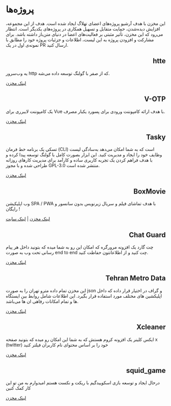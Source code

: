 # پروژه‌ها

این مخزن با هدف آرشیو پروژه‌های اعضای تهلاگ ایجاد شده است. هدف از این مجموعه، افزایش دیده‌شدن، حمایت متقابل و تسهیل همکاری در پروژه‌های یکدیگر است. انتظار می‌رود که این مخزن، تأثیر مثبتی بر فعالیت‌های اعضا در دنیای متن‌باز داشته باشد. برای مشارکت و افزودن پروژه به این لیست، اطلاعات و جزئیات پروژه خود را مطابق با نمونه‌ی اول در یک PR ارسال کنید.

<h2 dir="rtl">htte</h2>
<p>یه وب‌سرور http که از صفر با گولنگ توسعه داده می‌شه.</p>

<a href="https://github.com/the-pesar/htte">لینک مخزن</a>

<h2 dir="rtl">V-OTP</h2>
<p>یک کامپوننت لایبرری برای Vue با هدف ارائه کامپوننت ورودی برای پسورد یکبار مصرف.</p>

<a href="https://github.com/Saman-Safaei-Dev/v-otp">لینک مخزن</a>

<h2 dir="rtl">Tasky</h2>
<p>تسکی یک برنامه خط فرمان (CLI) است که به شما امکان می‌دهد به‌سادگی لیست وظایف خود را ایجاد و مدیریت کنید. این ابزار بصورت کامل با گولنگ توسعه پیدا کرده و با هدف فراهم کردن یک تجربه کاربری ساده و کارآمد برای مدیریت کارهای روزانه طراحی شده و با مجوز GPL-3.0 منتشر شده است.</p>

<a href="https://github.com/shahriaarrr/tasky">لینک مخزن</a>

<h2 dir="rtl">BoxMovie</h2>
<p>وب اپلیکیشن SPA / PWA با هدف تماشای فیلم و سریال زیرنویس بدون سانسور و رایگان !</p>

<a href="https://github.com/BoxMovie/BoxMovie.github.io">لینک مخزن</a> | <a href="https://boxmovie.github.io">لینک سایت</a>

<h2 dir="rtl">Chat Guard</h2>
<p>چت گارد یک افزونه مرورگره که امکان این رو به شما میده که بتونید داخل هر پیام رسانی تحت وب به صورت end to end چت کنید و از اطلاعاتتون حفاظت کنید.</p>

<a href="https://github.com/PrivacyForge/ChatGuard">لینک مخزن</a>

<h2 dir="rtl">Tehran Metro Data</h2>
<p>این مخزن تمام داده مترو تهران را به صورت json و گراف در اختیار قرار داده که داخل اپلیکشین های مختلف مورد استفاده قرار بگیرد.
این اطلاعات شامل روابط بین ایستگاه ها و تمام امکانات رفاهی ان ها می‌باشد.
</p>

<a href="https://github.com/mostafa-kheibary/tehran-metro-data">لینک مخزن</a>

<h2 dir="rtl">Xcleaner</h2>
<p>ایکس کلینر یک افزونه کروم هستش که به شما این امکان رو میده که بتونید صفحه x (twitter) خود را بر اساس محتوای نام کاربران فیلتر کنید
</p>

<a href="https://github.com/mostafa-kheibary/xCleaner">لینک مخزن</a>

<h2 dir="rtl">squid_game </h2>
<p>درحال ایجاد و توسعه بازی اسکوییدگیم با ریکت و نکست هستم امیدوارم به من تو این کار کمک کنین</p>
<a href="https://github.com/mh-morowati/squid_game">لینک مخزن</a>